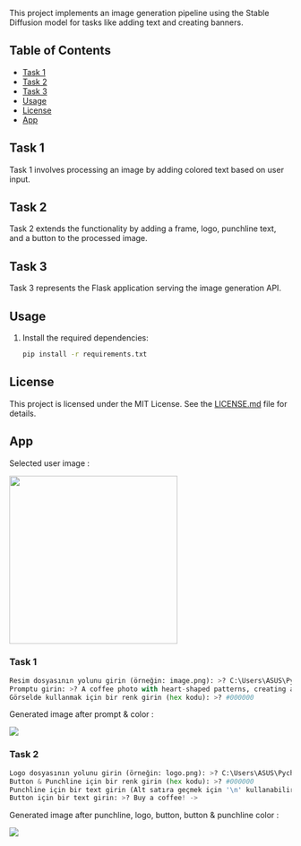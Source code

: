 This project implements an image generation pipeline using the Stable Diffusion model for tasks like adding text and creating banners.

## Table of Contents

- [Task 1](#task-1)
- [Task 2](#task-2)
- [Task 3](#task-3)
- [Usage](#usage)
- [License](#license)
- [App](#app)

## Task 1

Task 1 involves processing an image by adding colored text based on user input.

## Task 2

Task 2 extends the functionality by adding a frame, logo, punchline text, and a button to the processed image.

## Task 3

Task 3 represents the Flask application serving the image generation API.

## Usage
1. Install the required dependencies:

   ```bash
   pip install -r requirements.txt

## License
This project is licensed under the MIT License. See the [LICENSE.md](LICENSE) file for details.

## App
Selected user image :

<img src="https://github.com/erendagstan/StableDiffusion-img2img/assets/86521359/b88198f7-e078-4733-803a-f213600f91d2" width=300 height=300>

### Task 1 

  ```python
  Resim dosyasının yolunu girin (örneğin: image.png): >? C:\Users\ASUS\PycharmProjects\spaceship-titanic\photos\kahve2.png
  Promptu girin: >? A coffee photo with heart-shaped patterns, creating a warm atmosphere, featuring rising steam above the coffee, and highlighted by delightful foam.
  Görselde kullanmak için bir renk girin (hex kodu): >? #000000
  ```
Generated image after prompt & color :

<img src="https://github.com/erendagstan/StableDiffusion-img2img/assets/86521359/c8e58673-8f5f-49c6-9724-3b6d2165c42a">


### Task 2

  ```python
  Logo dosyasının yolunu girin (örneğin: logo.png): >? C:\Users\ASUS\PycharmProjects\spaceship-titanic\logos\cland.png
  Button & Punchline için bir renk girin (hex kodu): >? #000000
  Punchline için bir text girin (Alt satıra geçmek için '\n' kullanabilirsiniz): >? Come, Enjoy\n&Drink Coffee!
  Button için bir text girin: >? Buy a coffee! ->
  ```
Generated image after punchline, logo, button, button & punchline color :

<img src="https://github.com/erendagstan/StableDiffusion-img2img/assets/86521359/253b2d57-7ae1-400a-8ef9-646f7864915e">
